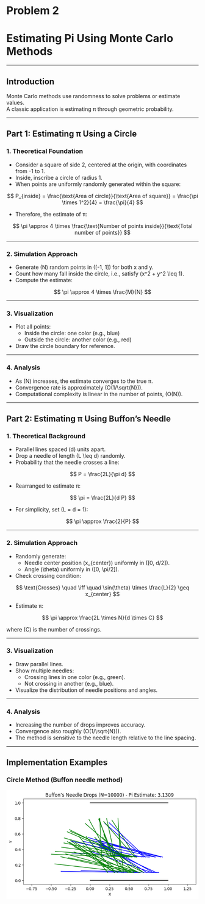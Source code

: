 # Problem 2
# Estimating Pi Using Monte Carlo Methods

---

## Introduction

Monte Carlo methods use randomness to solve problems or estimate values.  
A classic application is estimating π through geometric probability.

---

## Part 1: Estimating π Using a Circle

### 1. Theoretical Foundation

- Consider a square of side 2, centered at the origin, with coordinates from -1 to 1.
- Inside, inscribe a circle of radius 1.
- When points are uniformly randomly generated within the square:

$$
P_{inside} = \frac{\text{Area of circle}}{\text{Area of square}} = \frac{\pi \times 1^2}{4} = \frac{\pi}{4}
$$

- Therefore, the estimate of π:

$$
\pi \approx 4 \times \frac{\text{Number of points inside}}{\text{Total number of points}}
$$

---

### 2. Simulation Approach

- Generate \(N\) random points in \([-1, 1]\) for both x and y.
- Count how many fall inside the circle, i.e., satisfy \(x^2 + y^2 \leq 1\).
- Compute the estimate:

$$
\pi \approx 4 \times \frac{M}{N}
$$

---

### 3. Visualization

- Plot all points:
  - Inside the circle: one color (e.g., blue)
  - Outside the circle: another color (e.g., red)
- Draw the circle boundary for reference.

---

### 4. Analysis

- As \(N\) increases, the estimate converges to the true π.
- Convergence rate is approximately \(O(1/\sqrt{N})\).
- Computational complexity is linear in the number of points, \(O(N)\).

---

## Part 2: Estimating π Using Buffon’s Needle

### 1. Theoretical Background

- Parallel lines spaced \(d\) units apart.
- Drop a needle of length \(L \leq d\) randomly.
- Probability that the needle crosses a line:

$$
P = \frac{2L}{\pi d}
$$

- Rearranged to estimate π:

$$
\pi = \frac{2L}{d P}
$$

- For simplicity, set \(L = d = 1\):

$$
\pi \approx \frac{2}{P}
$$

---

### 2. Simulation Approach

- Randomly generate:
  - Needle center position \(x_{center}\) uniformly in \([0, d/2]\).
  - Angle \(\theta\) uniformly in \([0, \pi/2]\).
- Check crossing condition:

$$
\text{Crosses} \quad \iff \quad \sin(\theta) \times \frac{L}{2} \geq x_{center}
$$

- Estimate π:

$$
\pi \approx \frac{2L \times N}{d \times C}
$$

where \(C\) is the number of crossings.

---

### 3. Visualization

- Draw parallel lines.
- Show multiple needles:
  - Crossing lines in one color (e.g., green).
  - Not crossing in another (e.g., blue).
- Visualize the distribution of needle positions and angles.

---

### 4. Analysis

- Increasing the number of drops improves accuracy.
- Convergence also roughly \(O(1/\sqrt{N})\).
- The method is sensitive to the needle length relative to the line spacing.

---

## Implementation Examples

### Circle Method (Buffon needle method)

![alt text](image-3.png)

